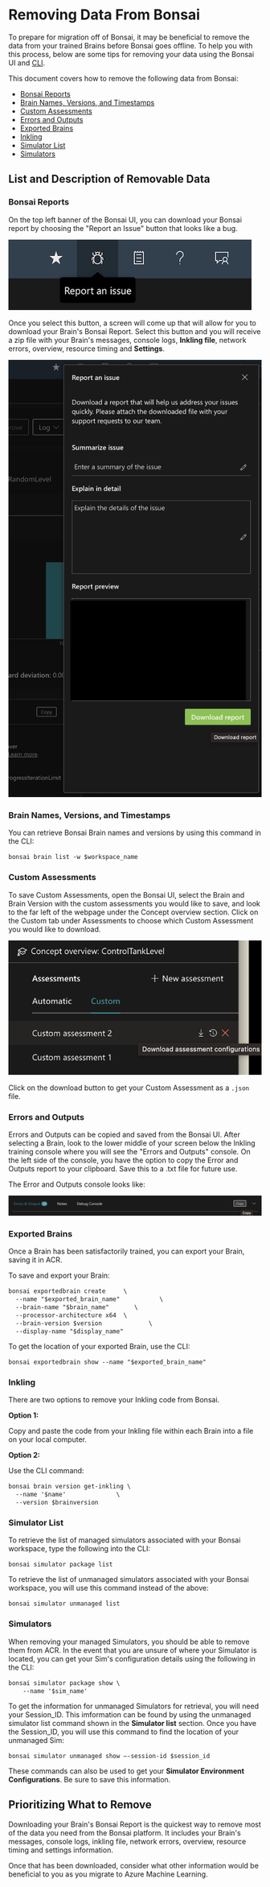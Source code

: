 # Removing Data From Bonsai

To prepare for migration off of Bonsai, it may be beneficial to remove the data from your trained Brains before Bonsai goes offline. To help you with this process, below are some tips for removing your data using the Bonsai UI and [CLI](https://learn.microsoft.com/en-us/bonsai/cli/?tabs=windows). 

This document covers how to remove the following data from Bonsai:

- [Bonsai Reports](#bonsai-reports)
- [Brain Names, Versions, and Timestamps](#brain-names-versions-and-timestamps)
- [Custom Assessments](#custom-assessments)
- [Errors and Outputs](#errors-and-outputs)
- [Exported Brains](#exported-brains)
- [Inkling](#inkling)
- [Simulator List](#simulator-list)
- [Simulators](#simulators)



## List and Description of Removable Data 

### Bonsai Reports 

On the top left banner of the Bonsai UI, you can download your Bonsai report by choosing the "Report an Issue" button that looks like a bug. 

![bug](images/bug.png)


Once you select this button, a screen will come up that will allow for you to download your Brain's Bonsai Report. Select this button and you will receive a zip file with your Brain's messages, console logs, **Inkling file**, network errors, overview, resource timing and **Settings**. 


![report](images/report.png)



### Brain Names, Versions, and Timestamps

You can retrieve Bonsai Brain names and versions by using this command in the CLI:

```
bonsai brain list -w $workspace_name
```


### Custom Assessments

To save Custom Assessments, open the Bonsai UI, select the Brain and Brain Version with the custom assessments you would like to save, and look to the far left of the webpage under the Concept overview section. Click on the Custom tab under Assessments to choose which Custom Assessment you would like to download. 

![custom](images/custom.png)

Click on the download button to get your Custom Assessment as a `.json` file. 

### Errors and Outputs

Errors and Outputs can be copied and saved from the Bonsai UI. After selecting a Brain, look to the lower middle of your screen below the Inkling training console where you will see the "Errors and Outputs" console. On the left side of the console, you have the option to copy the Error and Outputs report to your clipboard. Save this to a .txt file for future use. 

The Error and Outputs console looks like:

![errors](images/errors.png)

### Exported Brains

Once a Brain has been satisfactorily trained, you can export your Brain, saving it in ACR. 

To save and export your Brain:

```
bonsai exportedbrain create     \
  --name "$exported_brain_name"           \
  --brain-name "$brain_name"       \
  --processor-architecture x64  \
  --brain-version $version             \
  --display-name "$display_name"
```

To get the location of your exported Brain, use the CLI:

```
bonsai exportedbrain show --name "$exported_brain_name"
```

### Inkling

There are two options to remove your Inkling code from Bonsai. 

**Option 1:**

Copy and paste the code from your Inkling file within each Brain into a file on your local computer. 
 
**Option 2:**

Use the CLI command: 

```
bonsai brain version get-inkling \
  --name '$name'              \
  --version $brainversion
```


### Simulator List

To retrieve the list of managed simulators associated with your Bonsai workspace, type the following into the CLI:

```
bonsai simulator package list
```

To retrieve the list of unmanaged simulators associated with your Bonsai workspace, you will use this command instead of the above:

```
bonsai simulator unmanaged list
```

### Simulators

When removing your managed Simulators, you should be able to remove them from ACR. In the event that you are unsure of where your Simulator is located, you can get your Sim's configuration details using the following in the CLI:

```
bonsai simulator package show \
    --name '$sim_name'
```

To get the information for unmanaged Simulators for retrieval, you will need your Session_ID. This imformation can be found by using the unmanaged simulator list command shown in the **Simulator list** section. Once you have the Session_ID, you will use this command to find the location of your unmanaged Sim:

```
bonsai simulator unmanaged show –-session-id $session_id
```

These commands can also be used to get your **Simulator Environment Configurations**. Be sure to save this information. 


## Prioritizing What to Remove 

Downloading your Brain's Bonsai Report is the quickest way to remove most of the data you need from the Bonsai platform. It includes your Brain's messages, console logs, inkling file, network errors, overview, resource timing and settings information. 

Once that has been downloaded, consider what other information would be beneficial to you as you migrate to Azure Machine Learning. 
